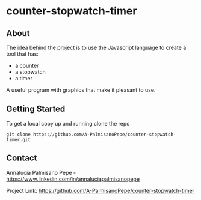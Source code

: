 # counter-stopwatch-timer
## About
The idea behind the project is to use the Javascript language to create a tool that has:
* a counter
* a stopwatch
* a timer


A useful program with graphics that make it pleasant to use.
## Getting Started 
To get a local copy up and running clone the repo


` git clone https://github.com/A-PalmisanoPepe/counter-stopwatch-timer.git `
## Contact
Annalucia Palmisano Pepe - https://www.linkedin.com/in/annaluciapalmisanopepe


Project Link: https://github.com/A-PalmisanoPepe/counter-stopwatch-timer
